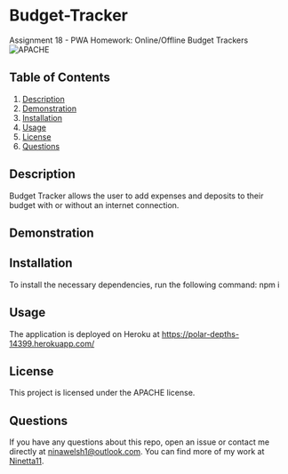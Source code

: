 # Budget-Tracker
  Assignment 18 - PWA Homework: Online/Offline Budget Trackers
    ![APACHE](https://img.shields.io/badge/license-APACHE-green)
  ## Table of Contents
  1. [Description](#description)
  2. [Demonstration](#demonstration)
  3. [Installation](#installation)
  4. [Usage](#usage)
  5. [License](#license)
  6. [Questions](#questions)
  
  
  ## Description
  Budget Tracker allows the user to add expenses and deposits to their budget with or without an internet connection.  

  ## Demonstration
  
  
  ## Installation
  To install the necessary dependencies, run the following command:
  npm i

  ## Usage
  The application is deployed on Heroku at https://polar-depths-14399.herokuapp.com/

  ## License 
  This project is licensed under the APACHE license.

  ## Questions
  If you have any questions about this repo, open an issue or contact me directly at [ninawelsh1@outlook.com](mailto:ninawelsh1@outlook.com). You can find more of my work at [Ninetta11](https://www.github.com/Ninetta11).
